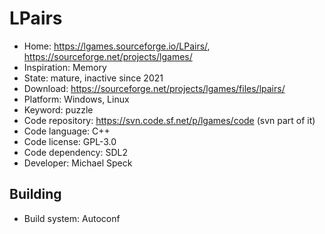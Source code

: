 # LPairs

- Home: https://lgames.sourceforge.io/LPairs/, https://sourceforge.net/projects/lgames/
- Inspiration: Memory
- State: mature, inactive since 2021
- Download: https://sourceforge.net/projects/lgames/files/lpairs/
- Platform: Windows, Linux
- Keyword: puzzle
- Code repository: https://svn.code.sf.net/p/lgames/code (svn part of it)
- Code language: C++
- Code license: GPL-3.0
- Code dependency: SDL2
- Developer: Michael Speck

## Building

- Build system: Autoconf
